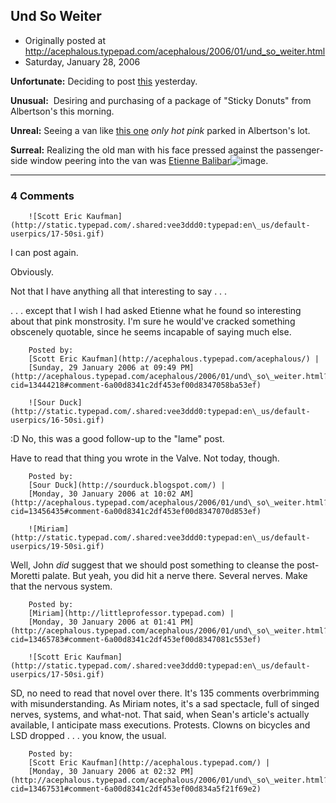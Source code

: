 ## Und So Weiter

 * Originally posted at http://acephalous.typepad.com/acephalous/2006/01/und_so_weiter.html
 * Saturday, January 28, 2006



**Unfortunate:** Deciding to post [this](http://www.thevalve.org/go/valve/article/mo/) yesterday.

**Unusual:**  Desiring and purchasing of a package of "Sticky Donuts" from Albertson's this morning.

**Unreal:** Seeing a van like [this one](http://www.ridejudge.com/rideDetails.asp?RideID=23289) _only hot pink_ parked in Albertson's lot.

**Surreal:** Realizing the old man with his face pressed against the passenger-side window peering into the van was [Etienne Balibar](http://www.amazon.com/exec/obidos/redirect?link\_code=ur2&tag=diesekoschmar-20&camp=1789&creative=9325&path=external-search%!F(MISSING)search-type=ss%!i(MISSING)ndex=books%!k(MISSING)eyword=etienne%!b(MISSING)alibar)![image](http://www.assoc-amazon.com/e/ir?t=diesekoschmar-20&l=ur2&o=1).

		

* * *

### 4 Comments 

		

                
[]()

	

		![Scott Eric Kaufman](http://static.typepad.com/.shared:vee3ddd0:typepad:en\_us/default-userpics/17-50si.gif)
	

	

		

I can post again.

Obviously.

Not that I have anything all that interesting to say . . . 

. . . except that I wish I had asked Etienne what he found so interesting about that pink monstrosity.  I'm sure he would've cracked something obscenely quotable, since he seems incapable of saying much else.

	

		Posted by:
		[Scott Eric Kaufman](http://acephalous.typepad.com/acephalous/) |
		[Sunday, 29 January 2006 at 09:49 PM](http://acephalous.typepad.com/acephalous/2006/01/und\_so\_weiter.html?cid=13444218#comment-6a00d8341c2df453ef00d8347058ba53ef)

[]()

	

		![Sour Duck](http://static.typepad.com/.shared:vee3ddd0:typepad:en\_us/default-userpics/16-50si.gif)
	

	

		

:D No, this was a good follow-up to the "lame" post.

Have to read that thing you wrote in the Valve. Not today, though.

	

		Posted by:
		[Sour Duck](http://sourduck.blogspot.com/) |
		[Monday, 30 January 2006 at 10:02 AM](http://acephalous.typepad.com/acephalous/2006/01/und\_so\_weiter.html?cid=13456435#comment-6a00d8341c2df453ef00d8347070d853ef)

[]()

	

		![Miriam](http://static.typepad.com/.shared:vee3ddd0:typepad:en\_us/default-userpics/19-50si.gif)
	

	

		

Well, John _did_ suggest that we should post something to cleanse the post-Moretti palate.  But yeah, you did hit a nerve there.  Several nerves.  Make that the nervous system.

	

		Posted by:
		[Miriam](http://littleprofessor.typepad.com) |
		[Monday, 30 January 2006 at 01:41 PM](http://acephalous.typepad.com/acephalous/2006/01/und\_so\_weiter.html?cid=13465783#comment-6a00d8341c2df453ef00d8347081c553ef)

[]()

	

		![Scott Eric Kaufman](http://static.typepad.com/.shared:vee3ddd0:typepad:en\_us/default-userpics/17-50si.gif)
	

	

		

SD, no need to read that novel over there.  It's 135 comments overbrimming with misunderstanding.  As Miriam notes, it's a sad spectacle, full of singed nerves, systems, and what-not.  That said, when Sean's article's actually available, I anticipate mass executions.  Protests.  Clowns on bicycles and LSD dropped . . . you know, the usual.

	

		Posted by:
		[Scott Eric Kaufman](http://acephalous.typepad.com/) |
		[Monday, 30 January 2006 at 02:32 PM](http://acephalous.typepad.com/acephalous/2006/01/und\_so\_weiter.html?cid=13467531#comment-6a00d8341c2df453ef00d834a5f21f69e2)

		

        